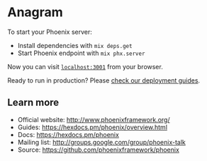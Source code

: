 # Anagram

To start your Phoenix server:

  * Install dependencies with `mix deps.get`
  * Start Phoenix endpoint with `mix phx.server`

Now you can visit [`localhost:3001`](http://localhost:3001) from your browser.

Ready to run in production? Please [check our deployment guides](https://hexdocs.pm/phoenix/deployment.html).

## Learn more

  * Official website: http://www.phoenixframework.org/
  * Guides: https://hexdocs.pm/phoenix/overview.html
  * Docs: https://hexdocs.pm/phoenix
  * Mailing list: http://groups.google.com/group/phoenix-talk
  * Source: https://github.com/phoenixframework/phoenix
